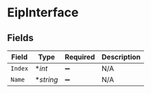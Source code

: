 # EipInterface


## Fields

| Field              | Type               | Required           | Description        |
| ------------------ | ------------------ | ------------------ | ------------------ |
| `Index`            | **int*             | :heavy_minus_sign: | N/A                |
| `Name`             | **string*          | :heavy_minus_sign: | N/A                |